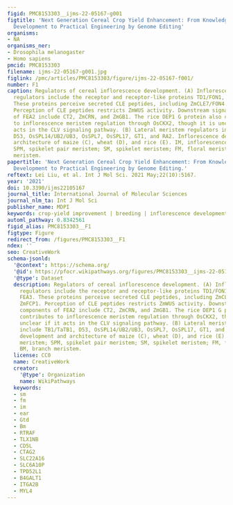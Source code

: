 ```yaml
---
figid: PMC8153303__ijms-22-05167-g001
figtitle: 'Next Generation Cereal Crop Yield Enhancement: From Knowledge of Inflorescence
  Development to Practical Engineering by Genome Editing'
organisms:
- NA
organisms_ner:
- Drosophila melanogaster
- Homo sapiens
pmcid: PMC8153303
filename: ijms-22-05167-g001.jpg
figlink: /pmc/articles/PMC8153303/figure/ijms-22-05167-f001/
number: F1
caption: Regulators of cereal inflorescence development. (A) Inflorescence meristem
  regulators include the receptor and receptor-like proteins TD1/FON1, FEA2, and FEA3.
  These proteins perceive secreted CLE peptides, including ZmCLE7/FON4 and ZmFCP1.
  Perception of CLE peptides restricts ZmWUS activity. Downstream signaling components
  of FEA2 include CT2, ZmCRN, and ZmGB1. The rice DEP1 G protein also contributes
  to inflorescence meristem regulation through OsCKX2, though it is unclear if it
  acts in the CLV signaling pathway. (B) Lateral meristem regulators include TB1/TaTB1,
  D53, OsSPL14/UB2/UB3, OsSPL7, OsSPL17, GT1, and RA2. Inflorescence development and
  architecture of maize (C), wheat (D), and rice (E). IM, inflorescence meristem;
  SPM, spikelet pair meristem; SM, spikelet meristem; FM, floral meristem; BM, branch
  meristem.
papertitle: 'Next Generation Cereal Crop Yield Enhancement: From Knowledge of Inflorescence
  Development to Practical Engineering by Genome Editing.'
reftext: Lei Liu, et al. Int J Mol Sci. 2021 May;22(10):5167.
year: '2021'
doi: 10.3390/ijms22105167
journal_title: International Journal of Molecular Sciences
journal_nlm_ta: Int J Mol Sci
publisher_name: MDPI
keywords: crop-yield improvement | breeding | inflorescence development | genome editing
automl_pathway: 0.8342561
figid_alias: PMC8153303__F1
figtype: Figure
redirect_from: /figures/PMC8153303__F1
ndex: ''
seo: CreativeWork
schema-jsonld:
  '@context': https://schema.org/
  '@id': https://pfocr.wikipathways.org/figures/PMC8153303__ijms-22-05167-g001.html
  '@type': Dataset
  description: Regulators of cereal inflorescence development. (A) Inflorescence meristem
    regulators include the receptor and receptor-like proteins TD1/FON1, FEA2, and
    FEA3. These proteins perceive secreted CLE peptides, including ZmCLE7/FON4 and
    ZmFCP1. Perception of CLE peptides restricts ZmWUS activity. Downstream signaling
    components of FEA2 include CT2, ZmCRN, and ZmGB1. The rice DEP1 G protein also
    contributes to inflorescence meristem regulation through OsCKX2, though it is
    unclear if it acts in the CLV signaling pathway. (B) Lateral meristem regulators
    include TB1/TaTB1, D53, OsSPL14/UB2/UB3, OsSPL7, OsSPL17, GT1, and RA2. Inflorescence
    development and architecture of maize (C), wheat (D), and rice (E). IM, inflorescence
    meristem; SPM, spikelet pair meristem; SM, spikelet meristem; FM, floral meristem;
    BM, branch meristem.
  license: CC0
  name: CreativeWork
  creator:
    '@type': Organization
    name: WikiPathways
  keywords:
  - sm
  - fm
  - im
  - ear
  - Gtd
  - Bm
  - RTRAF
  - TLX1NB
  - CD5L
  - CTAG2
  - SLC22A16
  - SLC6A10P
  - TPD52L1
  - B4GALT1
  - ITGA2B
  - MYL4
---
```


